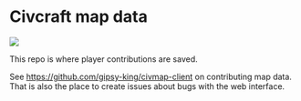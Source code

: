 Civcraft map data
=================

![](http://txapu.com/img/logo.png)

This repo is where player contributions are saved.

See https://github.com/gipsy-king/civmap-client on contributing map data. That is also the place to create issues about bugs with the web interface.
